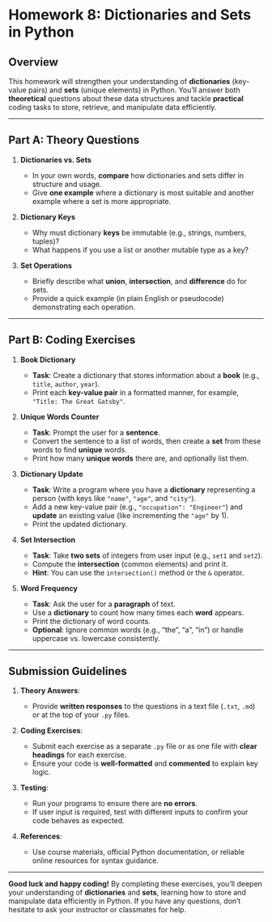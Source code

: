 # **Homework 8: Dictionaries and Sets in Python**

## **Overview**
This homework will strengthen your understanding of **dictionaries** (key-value pairs) and **sets** (unique elements) in Python. You’ll answer both **theoretical** questions about these data structures and tackle **practical** coding tasks to store, retrieve, and manipulate data efficiently.

---

## **Part A: Theory Questions**

1. **Dictionaries vs. Sets**  
   - In your own words, **compare** how dictionaries and sets differ in structure and usage.  
   - Give **one example** where a dictionary is most suitable and another example where a set is more appropriate.

2. **Dictionary Keys**  
   - Why must dictionary **keys** be immutable (e.g., strings, numbers, tuples)?  
   - What happens if you use a list or another mutable type as a key?

3. **Set Operations**  
   - Briefly describe what **union**, **intersection**, and **difference** do for sets.  
   - Provide a quick example (in plain English or pseudocode) demonstrating each operation.

---

## **Part B: Coding Exercises**

1. **Book Dictionary**  
   - **Task**: Create a dictionary that stores information about a **book** (e.g., `title`, `author`, `year`).  
   - Print each **key-value pair** in a formatted manner, for example, `"Title: The Great Gatsby"`.

2. **Unique Words Counter**  
   - **Task**: Prompt the user for a **sentence**.  
   - Convert the sentence to a list of words, then create a **set** from these words to find **unique** words.  
   - Print how many **unique words** there are, and optionally list them.

3. **Dictionary Update**  
   - **Task**: Write a program where you have a **dictionary** representing a person (with keys like `"name"`, `"age"`, and `"city"`).  
   - Add a new key-value pair (e.g., `"occupation": "Engineer"`) and **update** an existing value (like incrementing the `"age"` by 1).  
   - Print the updated dictionary.

4. **Set Intersection**  
   - **Task**: Take **two sets** of integers from user input (e.g., `set1` and `set2`).  
   - Compute the **intersection** (common elements) and print it.  
   - **Hint**: You can use the `intersection()` method or the `&` operator.

5. **Word Frequency**  
   - **Task**: Ask the user for a **paragraph** of text.  
   - Use a **dictionary** to count how many times each **word** appears.  
   - Print the dictionary of word counts.  
   - **Optional**: Ignore common words (e.g., “the”, “a”, “in”) or handle uppercase vs. lowercase consistently.

---

## **Submission Guidelines**

1. **Theory Answers**:  
   - Provide **written responses** to the questions in a text file (`.txt`, `.md`) or at the top of your `.py` files.

2. **Coding Exercises**:  
   - Submit each exercise as a separate `.py` file or as one file with **clear headings** for each exercise.  
   - Ensure your code is **well-formatted** and **commented** to explain key logic.

3. **Testing**:  
   - Run your programs to ensure there are **no errors**.  
   - If user input is required, test with different inputs to confirm your code behaves as expected.

4. **References**:  
   - Use course materials, official Python documentation, or reliable online resources for syntax guidance.

---

**Good luck and happy coding!** By completing these exercises, you’ll deepen your understanding of **dictionaries** and **sets**, learning how to store and manipulate data efficiently in Python. If you have any questions, don’t hesitate to ask your instructor or classmates for help.